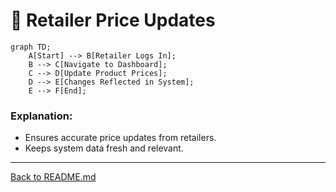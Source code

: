# 📌 Retailer Price Updates

```mermaid
graph TD;
    A[Start] --> B[Retailer Logs In];
    B --> C[Navigate to Dashboard];
    C --> D[Update Product Prices];
    D --> E[Changes Reflected in System];
    E --> F[End];
```

### Explanation:
- Ensures accurate price updates from retailers.
- Keeps system data fresh and relevant.

---

[Back to README.md](../../../README.md)